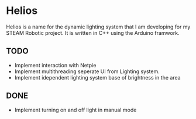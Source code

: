 # Helios

Helios is a name for the dynamic lighting system that I am developing for my STEAM Robotic project. It is written in C++ using the Arduino framwork.

## TODO

* Implement interaction with Netpie 
* Implement multithreading seperate UI from Lighting system.
* Implement idependent lighting system base of brightness in the area

## DONE

* Implement turning on and off light in manual mode
